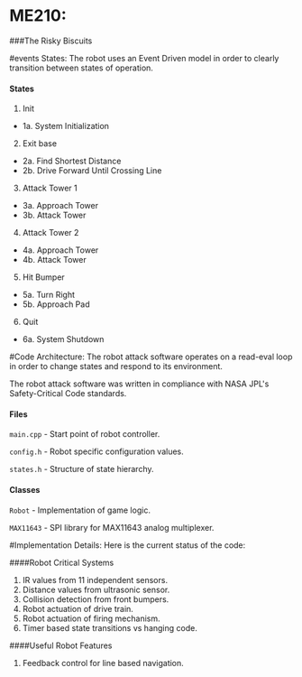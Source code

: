 # ME210:
###The Risky Biscuits

#events States:
The robot uses an Event Driven model in order to clearly transition between states of operation.

#### States
1. Init
 - 1a. System Initialization
2. Exit base
 - 2a. Find Shortest Distance
 - 2b. Drive Forward Until Crossing Line
3. Attack Tower 1
 - 3a. Approach Tower
 - 3b. Attack Tower
4. Attack Tower 2
 - 4a. Approach Tower
 - 4b. Attack Tower
5. Hit Bumper
 - 5a. Turn Right
 - 5b. Approach Pad
6. Quit
 - 6a. System Shutdown

#Code Architecture:
The robot attack software operates on a read-eval loop in order to change states and respond to its environment.

The robot attack software was written in compliance with NASA JPL's  Safety-Critical Code standards.

#### Files
`main.cpp` - Start point of robot controller.

`config.h` - Robot specific configuration values.

`states.h` - Structure of state hierarchy.

#### Classes
`Robot` - Implementation of game logic.

`MAX11643` - SPI library for MAX11643 analog multiplexer.

#Implementation Details:
Here is the current status of the code:

####Robot Critical Systems
1. IR values from 11 independent sensors.
3. Distance values from ultrasonic sensor.
2. Collision detection from front bumpers.
3. Robot actuation of drive train.
4. Robot actuation of firing mechanism.
3. Timer based state transitions vs hanging code.

####Useful Robot Features
1. Feedback control for line based navigation.
